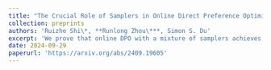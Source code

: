 ```yaml
---
title: "The Crucial Role of Samplers in Online Direct Preference Optimization"
collection: preprints
authors: 'Ruizhe Shi\*, **Runlong Zhou\***, Simon S. Du'
excerpt: 'We prove that online DPO with a mixture of samplers achieves quadratic convergence with exact gradients and linear convergence with estimations.'
date: 2024-09-29
paperurl: 'https://arxiv.org/abs/2409.19605'
---
```

